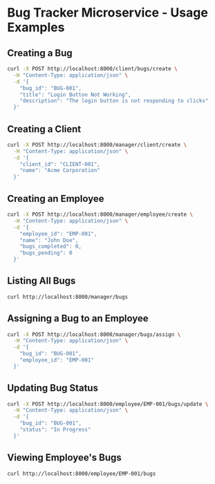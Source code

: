 # Bug Tracker Microservice - Usage Examples

## Creating a Bug
```bash
curl -X POST http://localhost:8000/client/bugs/create \
  -H "Content-Type: application/json" \
  -d '{
    "bug_id": "BUG-001",
    "title": "Login Button Not Working",
    "description": "The login button is not responding to clicks"
  }'
```

## Creating a Client
```bash
curl -X POST http://localhost:8000/manager/client/create \
  -H "Content-Type: application/json" \
  -d '{
    "client_id": "CLIENT-001",
    "name": "Acme Corporation"
  }'
```

## Creating an Employee
```bash
curl -X POST http://localhost:8000/manager/employee/create \
  -H "Content-Type: application/json" \
  -d '{
    "employee_id": "EMP-001",
    "name": "John Doe",
    "bugs_completed": 0,
    "bugs_pending": 0
  }'
```

## Listing All Bugs
```bash
curl http://localhost:8000/manager/bugs
```

## Assigning a Bug to an Employee
```bash
curl -X POST http://localhost:8000/manager/bugs/assign \
  -H "Content-Type: application/json" \
  -d '{
    "bug_id": "BUG-001",
    "employee_id": "EMP-001"
  }'
```

## Updating Bug Status
```bash
curl -X POST http://localhost:8000/employee/EMP-001/bugs/update \
  -H "Content-Type: application/json" \
  -d '{
    "bug_id": "BUG-001",
    "status": "In Progress"
  }'
```

## Viewing Employee's Bugs
```bash
curl http://localhost:8000/employee/EMP-001/bugs
``` 